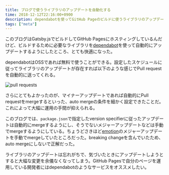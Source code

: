 ```yaml
---
title: ブログで使うライブラリのアップデートを自動化する
time: 2018-12-12T22:16:00+0900
description: dependabotを使ってGitHub Pageのビルドに使うライブラリのアップデートを自動化した話
tags: ["meta"]
---
```


このブログはGatsby.jsでビルドしてGitHub Pagesにホスティングしているんだけど、ビルドするために必要なライブラリを[dependabot](https://dependabot.com/)を使って自動的にアップデートするようにしたところ、とても快適になった。

dependabotはOSSであれば無料で使うことができる。設定したスケジュールに従ってライブラリのアップデートが存在すれば以下のような感じでPull requestを自動的に送ってくれる。

![pull requests](/images/posts/50/pull_requests.png)

さらにとてもよかったのが、マイナーアップデートであれば自動的にPull requestをmergeするといった、auto mergeの条件を細かく設定できたことだ。これによって大幅に運用の手間が抑えられる。

このブログでは、`package.json`で指定したversion specifierに従ったアップデートは自動的にmergeするようにし、そうでないメジャーアップデートなどは手動でmergeするようにしている。ちょうどさきほど[emotion](https://emotion.sh/)のメジャーアップデートを手動でmergeしていたところだった。breaking changeを含んでいたため、auto mergeにしないで正解だった。

ライブラリのアップデートは忘れがちで、気づいたときにアップデートしようとすると大幅な変更を余儀なくなってしまう。GitHub Pagesで自分のページを運用している開発者にはdependabotのようなサービスをオススメしたい。
